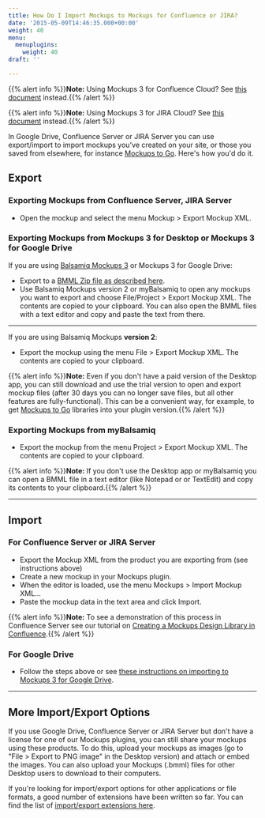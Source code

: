 ```yaml
---
title: How Do I Import Mockups to Mockups for Confluence or JIRA?
date: '2015-05-09T14:46:35.000+00:00'
weight: 40
menu:
  menuplugins:
    weight: 40
draft: ''

---
```


{{% alert info %}}**Note:** Using Mockups 3 for Confluence Cloud? See [this document](https://docs.balsamiq.com/confluence/user-guide-cloud/) instead.{{% /alert %}}

{{% alert info %}}**Note:** Using Mockups 3 for JIRA Cloud? See [this document](https://docs.balsamiq.com/jira/user-guide-cloud/) instead.{{% /alert %}}

In Google Drive, Confluence Server or JIRA Server you can use export/import to import mockups you've created on your site, or those you saved from elsewhere, for instance [Mockups to Go](https://mockupstogo.mybalsamiq.com). Here's how you'd do it.

## Export

### Exporting Mockups from Confluence Server, JIRA Server 

*   Open the mockup and select the menu Mockup > Export Mockup XML.

### Exporting Mockups from Mockups 3 for Desktop or Mockups 3 for Google Drive 

If you are using [Balsamiq Mockups 3](https://docs.balsamiq.com/desktop/intro/) or Mockups 3 for Google Drive:

*   Export to a [BMML Zip file as described here](https://docs.balsamiq.com/desktop/exporting/#exporting-for-use-in-a-previous-version).
*   Use Balsamiq Mockups version 2 or myBalsamiq to open any mockups you want to export and choose File/Project > Export Mockup XML. The contents are copied to your clipboard. You can also open the BMML files with a text editor and copy and paste the text from there.

* * *

If you are using Balsamiq Mockups **version 2**:

*   Export the mockup using the menu File > Export Mockup XML. The contents are copied to your clipboard.

{{% alert info %}}**Note:** Even if you don't have a paid version of the Desktop app, you can still download and use the trial version to open and export mockup files (after 30 days you can no longer save files, but all other features are fully-functional). This can be a convenient way, for example, to get [Mockups to Go](https://mockupstogo.mybalsamiq.com) libraries into your plugin version.{{% /alert %}}

### Exporting Mockups from myBalsamiq 

*   Export the mockup from the menu Project > Export Mockup XML. The contents are copied to your clipboard.

{{% alert info %}}**Note:** If you don't use the Desktop app or myBalsamiq you can open a BMML file in a text editor (like Notepad or or TextEdit) and copy its contents to your clipboard.{{% /alert %}}

* * *

## Import

### For Confluence Server or JIRA Server

*   Export the Mockup XML from the product you are exporting from (see instructions above)
*   Create a new mockup in your Mockups plugin.
*   When the editor is loaded, use the menu Mockups > Import Mockup XML...
*   Paste the mockup data in the text area and click Import.

{{% alert info %}}**Note:** To see a demonstration of this process in Confluence Server see our tutorial on [Creating a Mockups Design Library in Confluence](/tutorials/confluencesymbollibrary/).{{% /alert %}}

### For Google Drive 

*   Follow the steps above or see [these instructions on importing to Mockups 3 for Google Drive](https://docs.balsamiq.com/google-drive/user-guide/#importing-from-other-versions-of-balsamiq-mockups).

* * *

## More Import/Export Options

If you use Google Drive, Confluence Server or JIRA Server but don't have a license for one of our Mockups plugins, you can still share your mockups using these products. To do this, upload your mockups as images (go to "File > Export to PNG image" in the Desktop version) and attach or embed the images. You can also upload your Mockups (.bmml) files for other Desktop users to download to their computers.

If you're looking for import/export options for other applications or file formats, a good number of extensions have been written so far. You can find the list of [import/export extensions here](/resources/extensions/).

